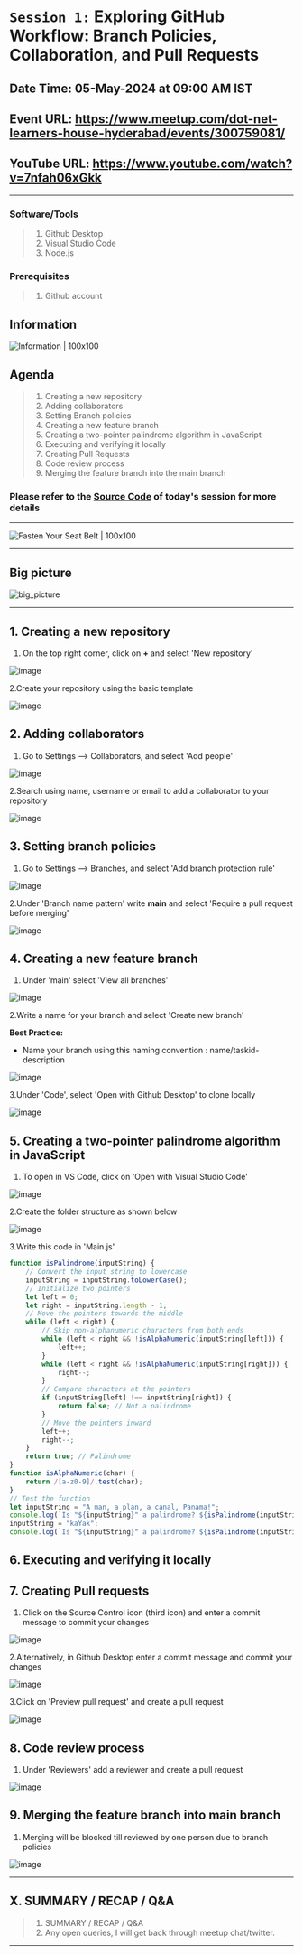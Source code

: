 # `Session 1:` Exploring GitHub Workflow: Branch Policies, Collaboration, and Pull Requests

## Date Time: 05-May-2024 at 09:00 AM IST

## Event URL: <https://www.meetup.com/dot-net-learners-house-hyderabad/events/300759081/>

## YouTube URL: <https://www.youtube.com/watch?v=7nfah06xGkk>

---

### Software/Tools

> 1. Github Desktop
> 1. Visual Studio Code
> 1. Node.js

### Prerequisites

> 1. Github account

## Information

![Information | 100x100](images/Information.PNG)

## Agenda

> 1. Creating a new repository
> 1. Adding collaborators
> 1. Setting Branch policies
> 1. Creating a new feature branch
> 1. Creating a two-pointer palindrome algorithm in JavaScript
> 1. Executing and verifying it locally
> 1. Creating Pull Requests
> 1. Code review process
> 1. Merging the feature branch into the main branch

### Please refer to the [**Source Code**](https://github.com/mygclass2020/speaker-series-2024/blob/main/documentation/S1.md) of today's session for more details

---

![Fasten Your Seat Belt | 100x100](images/SeatBelt.PNG)

---

## Big picture

![big_picture](images/S1/big_picture.png)

---

## 1. Creating a new repository

1. On the top right corner, click on **+** and select 'New repository'

![image](images/S1/1.png)

2.Create your repository using the basic template

![image](images/S1/2.png)

## 2. Adding collaborators

1. Go to Settings --> Collaborators, and select 'Add people'

![image](images/S1/3.png)

2.Search using name, username or email to add a collaborator to your repository

![image](images/S1/4.png)

## 3. Setting branch policies

1. Go to Settings --> Branches, and select 'Add branch protection rule'

![image](images/S1/5.png)

2.Under 'Branch name pattern' write **main** and select 'Require a pull request before merging'

![image](images/S1/6.png)

## 4. Creating a new feature branch

1. Under 'main' select 'View all branches'

![image](images/S1/7.png)

2.Write a name for your branch and select 'Create new branch'

**Best Practice:**

- Name your branch using this naming convention : name/taskid-description

![image](images/S1/8.png)

3.Under 'Code', select 'Open with Github Desktop' to clone locally

![image](images/S1/9.png)

## 5. Creating a two-pointer palindrome algorithm in JavaScript

1. To open in VS Code, click on 'Open with Visual Studio Code'

![image](images/S1/10.png)

2.Create the folder structure as shown below

![image](images/S1/11.png)

3.Write this code in 'Main.js'

```js
function isPalindrome(inputString) {
    // Convert the input string to lowercase
    inputString = inputString.toLowerCase();
    // Initialize two pointers
    let left = 0;
    let right = inputString.length - 1;
    // Move the pointers towards the middle
    while (left < right) {
        // Skip non-alphanumeric characters from both ends
        while (left < right && !isAlphaNumeric(inputString[left])) {
            left++;
        }
        while (left < right && !isAlphaNumeric(inputString[right])) {
            right--;
        }
        // Compare characters at the pointers
        if (inputString[left] !== inputString[right]) {
            return false; // Not a palindrome
        }
        // Move the pointers inward
        left++;
        right--;
    }
    return true; // Palindrome
}
function isAlphaNumeric(char) {
    return /[a-z0-9]/.test(char);
}
// Test the function
let inputString = "A man, a plan, a canal, Panama!";
console.log(`Is "${inputString}" a palindrome? ${isPalindrome(inputString)}`);
inputString = "kaYak";
console.log(`Is "${inputString}" a palindrome? ${isPalindrome(inputString)}`);
```

## 6. Executing and verifying it locally

## 7. Creating Pull requests

1. Click on the Source Control icon (third icon) and enter a commit message to commit your changes

![image](images/S1/12.png)

2.Alternatively, in Github Desktop enter a commit message and commit your changes

![image](images/S1/13.png)

3.Click on 'Preview pull request' and create a pull request

![image](images/S1/14.png)

## 8. Code review process

1. Under 'Reviewers' add a reviewer and create a pull request

![image](images/S1/15.png)

## 9. Merging the feature branch into main branch

1. Merging will be blocked till reviewed by one person due to branch policies

![image](images/S1/16.png)

---

## X. SUMMARY / RECAP / Q&A

> 1. SUMMARY / RECAP / Q&A
> 2. Any open queries, I will get back through meetup chat/twitter.

---
